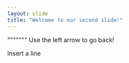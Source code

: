 ```yaml
---
layout: slide
title: "Welcome to our second slide!"
---
```

"""""""
Use the left arrow to go back!

Insert a line
